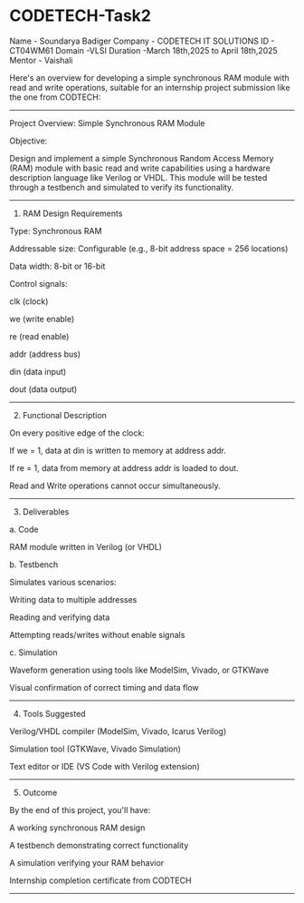 # CODETECH-Task2
Name - Soundarya Badiger
Company - CODETECH IT SOLUTIONS
ID - CT04WM61
Domain -VLSI
Duration -March 18th,2025 to April 18th,2025
Mentor - Vaishali

Here's an overview for developing a simple synchronous RAM module with read and write operations, suitable for an internship project submission like the one from CODTECH:


---

Project Overview: Simple Synchronous RAM Module

Objective:

Design and implement a simple Synchronous Random Access Memory (RAM) module with basic read and write capabilities using a hardware description language like Verilog or VHDL. This module will be tested through a testbench and simulated to verify its functionality.


---

1. RAM Design Requirements

Type: Synchronous RAM

Addressable size: Configurable (e.g., 8-bit address space = 256 locations)

Data width: 8-bit or 16-bit

Control signals:

clk (clock)

we (write enable)

re (read enable)

addr (address bus)

din (data input)

dout (data output)




---

2. Functional Description

On every positive edge of the clock:

If we = 1, data at din is written to memory at address addr.

If re = 1, data from memory at address addr is loaded to dout.


Read and Write operations cannot occur simultaneously.



---

3. Deliverables

a. Code

RAM module written in Verilog (or VHDL)


b. Testbench

Simulates various scenarios:

Writing data to multiple addresses

Reading and verifying data

Attempting reads/writes without enable signals



c. Simulation

Waveform generation using tools like ModelSim, Vivado, or GTKWave

Visual confirmation of correct timing and data flow



---

4. Tools Suggested

Verilog/VHDL compiler (ModelSim, Vivado, Icarus Verilog)

Simulation tool (GTKWave, Vivado Simulation)

Text editor or IDE (VS Code with Verilog extension)



---

5. Outcome

By the end of this project, you'll have:

A working synchronous RAM design

A testbench demonstrating correct functionality

A simulation verifying your RAM behavior

Internship completion certificate from CODTECH



---
